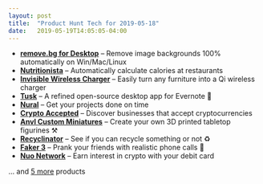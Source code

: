 ```yaml
---
layout: post
title:  "Product Hunt Tech for 2019-05-18"
date:   2019-05-19T14:05:05-04:00
---
```


* **[remove.bg for Desktop](https://www.producthunt.com/posts/remove-bg-for-desktop?utm_campaign=producthunt-api&utm_medium=api&utm_source=Application%3A+Daily+Digest+RSS+%28ID%3A+3202%29)** – Remove image backgrounds 100% automatically on Win/Mac/Linux
* **[Nutritionista](https://www.producthunt.com/posts/nutritionista?utm_campaign=producthunt-api&utm_medium=api&utm_source=Application%3A+Daily+Digest+RSS+%28ID%3A+3202%29)** – Automatically calculate calories at restaurants
* **[Invisible Wireless Charger](https://www.producthunt.com/posts/invisible-wireless-charger?utm_campaign=producthunt-api&utm_medium=api&utm_source=Application%3A+Daily+Digest+RSS+%28ID%3A+3202%29)** – Easily turn any furniture into a Qi wireless charger
* **[Tusk](https://www.producthunt.com/posts/tusk-2?utm_campaign=producthunt-api&utm_medium=api&utm_source=Application%3A+Daily+Digest+RSS+%28ID%3A+3202%29)** – A refined open-source desktop app for Evernote 🐘
* **[Nural](https://www.producthunt.com/posts/nural-1?utm_campaign=producthunt-api&utm_medium=api&utm_source=Application%3A+Daily+Digest+RSS+%28ID%3A+3202%29)** – Get your projects done on time
* **[Crypto Accepted](https://www.producthunt.com/posts/crypto-accepted?utm_campaign=producthunt-api&utm_medium=api&utm_source=Application%3A+Daily+Digest+RSS+%28ID%3A+3202%29)** – Discover businesses that accept cryptocurrencies
* **[Anvl Custom Miniatures](https://www.producthunt.com/posts/anvl-custom-miniatures?utm_campaign=producthunt-api&utm_medium=api&utm_source=Application%3A+Daily+Digest+RSS+%28ID%3A+3202%29)** – Create your own 3D printed tabletop figurines ⚒
* **[Recyclinator](https://www.producthunt.com/posts/recyclinator?utm_campaign=producthunt-api&utm_medium=api&utm_source=Application%3A+Daily+Digest+RSS+%28ID%3A+3202%29)** – See if you can recycle something or not ♻️
* **[Faker 3](https://www.producthunt.com/posts/faker-3?utm_campaign=producthunt-api&utm_medium=api&utm_source=Application%3A+Daily+Digest+RSS+%28ID%3A+3202%29)** – Prank your friends with realistic phone calls 🤪
* **[Nuo Network](https://www.producthunt.com/posts/nuo-network?utm_campaign=producthunt-api&utm_medium=api&utm_source=Application%3A+Daily+Digest+RSS+%28ID%3A+3202%29)** – Earn interest in crypto with your debit card

… and [5 more](https://www.producthunt.com/tech) products